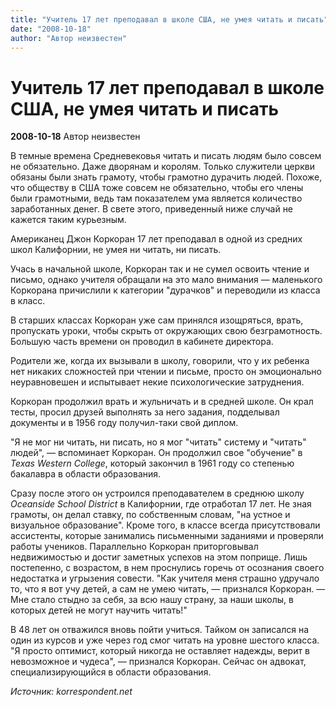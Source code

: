 ```yaml
---
title: "Учитель 17 лет преподавал в школе США, не умея читать и писать"
date: "2008-10-18"
author: "Автор неизвестен"
---
```


# Учитель 17 лет преподавал в школе США, не умея читать и писать

**2008-10-18** Автор неизвестен

В темные времена Средневековья читать и писать людям было совсем не обязательно. Даже дворянам и королям. Только служители церкви обязаны были знать грамоту, чтобы грамотно дурачить людей. Похоже, что обществу в США тоже совсем не обязательно, чтобы его члены были грамотными, ведь там показателем ума является количество заработанных денег. В свете этого, приведенный ниже случай не кажется таким курьезным.

Американец Джон Коркоран 17 лет преподавал в одной из средних школ Калифорнии, не умея ни читать, ни писать.

Учась в начальной школе, Коркоран так и не сумел освоить чтение и письмо, однако учителя обращали на это мало внимания — маленького Коркорана причислили к категории "дурачков" и переводили из класса в класс.

В старших классах Коркоран уже сам принялся изощряться, врать, пропускать уроки, чтобы скрыть от окружающих свою безграмотность. Большую часть времени он проводил в кабинете директора.

Родители же, когда их вызывали в школу, говорили, что у их ребенка нет никаких сложностей при чтении и письме, просто он эмоционально неуравновешен и испытывает некие психологические затруднения.

Коркоран продолжил врать и жульничать и в средней школе. Он крал тесты, просил друзей выполнять за него задания, подделывал документы и в 1956 году получил-таки свой диплом.

 "Я не мог ни читать, ни писать, но я мог "читать" систему и "читать" людей", — вспоминает Коркоран. Он продолжил свое "обучение" в *Texas Western College*, который закончил в 1961 году со степенью бакалавра в области образования.

Сразу после этого он устроился преподавателем в среднюю школу *Oceanside School District* в Калифорнии, где отработал 17 лет. Не зная грамоты, он делал ставку, по собственным словам, "на устное и визуальное образование". Кроме того, в классе всегда присутствовали ассистенты, которые занимались письменными заданиями и проверяли работы учеников. Параллельно Коркоран приторговывал недвижимостью и достиг заметных успехов на этом поприще. Лишь постепенно, с возрастом, в нем проснулись горечь от осознания своего недостатка и угрызения совести. "Как учителя меня страшно удручало то, что я вот учу детей, а сам не умею читать, — признался Коркоран. — Мне стало стыдно за себя, за всю нашу страну, за наши школы, в которых детей не могут научить читать!" 

В 48 лет он отважился вновь пойти учиться. Тайком он записался на один из курсов и уже через год смог читать на уровне шестого класса. "Я просто оптимист, который никогда не оставляет надежды, верит в невозможное и чудеса", — признался Коркоран. Сейчас он адвокат, специализирующийся в области образования.

*Источник:* *korrespondent.net*